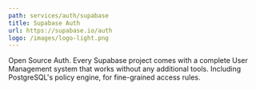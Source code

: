 ```yaml
---
path: services/auth/supabase
title: Supabase Auth
url: https://supabase.io/auth
logo: /images/logo-light.png
---
```

Open Source Auth. Every Supabase project comes with a complete User Management system that works without any additional tools. Including PostgreSQL's policy engine, for fine-grained access rules.